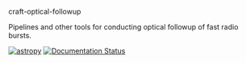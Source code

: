craft-optical-followup

Pipelines and other tools for conducting optical followup of fast radio bursts.

[![astropy](http://img.shields.io/badge/powered%20by-AstroPy-orange.svg?style=flat)](http://www.astropy.org/)
[![Documentation Status](https://readthedocs.org/projects/craft-optical-followup/badge/?version=latest)](https://craft-optical-followup.readthedocs.io/en/latest/?badge=latest)